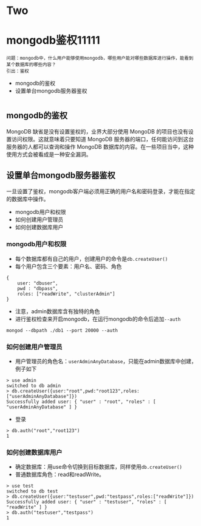 # Two
# mongodb鉴权11111
```
问题：mongodb中，什么用户能够使用mongodb，哪些用户能对哪些数据库进行操作，能看到某个数据库的哪些内容？
引出：鉴权
```
- mongodb的鉴权
- 设置单台mongodb服务器鉴权
#
## mongodb的鉴权
MongoDB 缺省是没有设置鉴权的，业界大部分使用 MongoDB 的项目也没有设置访问权限。这就意味着只要知道 MongoDB 服务器的端口，任何能访问到这台服务器的人都可以查询和操作 MongoDB 数据库的内容。在一些项目当中，这种使用方式会被看成是一种安全漏洞。
## 设置单台mongodb服务器鉴权
一旦设置了鉴权，mongodb客户端必须用正确的用户名和密码登录，才能在指定的数据库中操作。
- mongodb用户和权限
- 如何创建用户管理员
- 如何创建数据库用户
### mongodb用户和权限
- 每个数据库都有自己的用户，创建用户的命令是`db.createUser()`
- 每个用户包含三个要素：用户名、密码、角色
```
{
    user: "dbuser",
    pwd : "dbpass",
    roles: ["readWrite", "clusterAdmin"]
}
```
- 注意，admin数据库含有独特的角色
- 进行鉴权检查来开启mongodb，在运行mongodb的命令后追加`--auth`
```
mongod --dbpath ./db1 --port 20000 --auth
```
### 如何创建用户管理员
- 用户管理员的角色名：`userAdminAnyDatabase`，只能在admin数据库中创建，例子如下
```
> use admin
switched to db admin
> db.createUser({user:"root",pwd:"root123",roles:["userAdminAnyDatabase"]})
Successfully added user: { "user" : "root", "roles" : [ "userAdminAnyDatabase" ] }
```
- 登录
```
> db.auth("root","root123")
1
```
### 如何创建数据库用户
- 确定数据库：用use命令切换到目标数据库，同样使用`db.createUser()`
- 普通数据库角色：read和readWrite。
```
> use test
switched to db test
> db.createUser({user:"testuser",pwd:"testpass",roles:["readWrite"]})
Successfully added user: { "user" : "testuser", "roles" : [ "readWrite" ] }
> db.auth("testuser","testpass")
1
```
